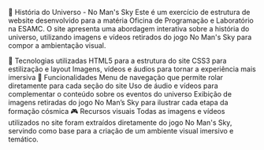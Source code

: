 🌌 História do Universo - No Man's Sky
Este é um exercício de estrutura de website desenvolvido para a matéria Oficina de Programação e Laboratório na ESAMC. O site apresenta uma abordagem interativa sobre a história do universo, utilizando imagens e vídeos retirados do jogo No Man's Sky para compor a ambientação visual.

📌 Tecnologias utilizadas
HTML5 para a estrutura do site
CSS3 para estilização e layout
Imagens, vídeos e áudios para tornar a experiência mais imersiva
🎯 Funcionalidades
Menu de navegação que permite rolar diretamente para cada seção do site
Uso de áudio e vídeos para complementar o conteúdo sobre os eventos do universo
Exibição de imagens retiradas do jogo No Man’s Sky para ilustrar cada etapa da formação cósmica
🎮 Recursos visuais
Todas as imagens e vídeos utilizados no site foram extraídos diretamente do jogo No Man's Sky, servindo como base para a criação de um ambiente visual imersivo e temático.

